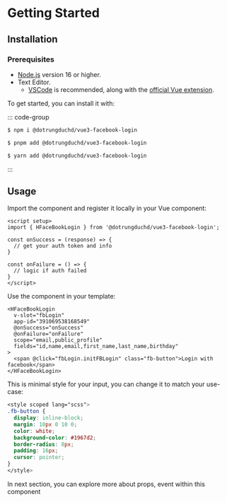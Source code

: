 # Getting Started

## Installation

### Prerequisites

- [Node.js](https://nodejs.org/) version 16 or higher.
- Text Editor.
  - [VSCode](https://code.visualstudio.com/) is recommended, along with the [official Vue extension](https://marketplace.visualstudio.com/items?itemName=Vue.volar).

To get started, you can install it with:

::: code-group

```sh [npm]
$ npm i @dotrungduchd/vue3-facebook-login
```

```sh [pnpm]
$ pnpm add @dotrungduchd/vue3-facebook-login
```

```sh [yarn]
$ yarn add @dotrungduchd/vue3-facebook-login
```

:::


## Usage
Import the component and register it locally in your Vue component:

```vue
<script setup>
import { HFaceBookLogin } from '@dotrungduchd/vue3-facebook-login';

const onSuccess = (response) => {
  // get your auth token and info
}

const onFailure = () => {
  // logic if auth failed
}
</script>
```

Use the component in your template:

```vue
<HFaceBookLogin 
  v-slot="fbLogin" 
  app-id="391069538168549" 
  @onSuccess="onSuccess" 
  @onFailure="onFailure"
  scope="email,public_profile"
  fields="id,name,email,first_name,last_name,birthday"
>
  <span @click="fbLogin.initFBLogin" class="fb-button">Login with facebook</span>
</HFaceBookLogin>
```

This is minimal style for your input, you can change it to match your use-case:


```scss
<style scoped lang="scss">
.fb-button {
  display: inline-block;
  margin: 10px 0 10 0;
  color: white;
  background-color: #1967d2;
  border-radius: 8px;
  padding: 16px;
  cursor: pointer;
}
</style>
```

In next section, you can explore more about props, event within this component